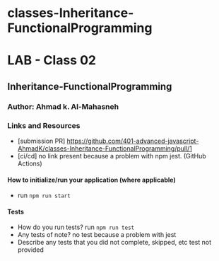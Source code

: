 # classes-Inheritance-FunctionalProgramming
# LAB - Class 02

## Inheritance-FunctionalProgramming


### Author: Ahmad k. Al-Mahasneh

### Links and Resources

- [submission PR] https://github.com/401-advanced-javascript-AhmadK/classes-Inheritance-FunctionalProgramming/pull/1
- [ci/cd] no link present because a problem with npm jest. (GitHub Actions)

#### How to initialize/run your application (where applicable)

- run `npm run start`

#### Tests

- How do you run tests?
 run `npm run test`
- Any tests of note? 
   no test because a problem with jest
- Describe any tests that you did not complete, skipped, etc
   test not provided
